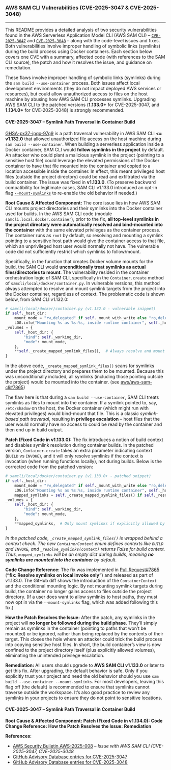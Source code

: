 ### <b>AWS SAM CLI Vulnerabilities (CVE-2025-3047 & CVE-2025-3048)</b>
- - - - - - - - - - - - - - - - - - - - - - - - - - - - - - - - - - - - - - - - - - -
This README provides a detailed analysis of two security vulnerabilities found in the AWS Serverless Application Model CLI (AWS SAM CLI) – [`CVE-2025-3047`](https://www.cve.org/CVERecord?id=CVE-2025-3047) and [`CVE-2025-3048`](https://www.cve.org/CVERecord?id=CVE-2025-3048) – along with the code-level issues and fixes. Both vulnerabilities involve improper handling of symbolic links (symlinks) during the build process using Docker containers. Each section below covers one CVE with a summary, affected code (with references to the SAM CLI source), the patch and how it resolves the issue, and guidance on remediation.

These flaws involve improper handling of symbolic links (symlinks) during the `sam build --use-container` process. Both issues affect local development environments (they do not impact deployed AWS services or resources)​, but could allow unauthorized access to files on the host machine by abusing how AWS SAM CLI processes symlinks. Upgrading AWS SAM CLI to the patched versions (<b>1.133.0+</b> for CVE-2025-3047, and <b>1.134.0+</b> for CVE-2025-3048) is strongly recommended​.

#### CVE-2025-3047 – Symlink Path Traversal in Container Build
[GHSA-px37-jpqx-97q9](https://github.com/advisories/GHSA-px37-jpqx-97q9) is a path traversal vulnerability in AWS SAM CLI <b><= v1.132.0</b> that allowed unauthorized file access on the host machine during `sam build --use-container`. When building a serverless application inside a Docker container, SAM CLI would <b>follow symlinks in the project</b> by default. An attacker who could plant a malicious symlink in the project (pointing to a sensitive host file) could leverage the elevated permissions of the Docker container to have that file mounted into the container and copied to a location accessible inside the container. In effect, this meant privileged host files (outside the project directory) could be read and exfiltrated via the build container. The issue was fixed in <b>v1.133.0</b>. (To preserve backward compatibility for legitimate cases, SAM CLI v1.133.0 introduced an opt-in flag [`--mount-symlinks`](https://aws.amazon.com/security/security-bulletins/AWS-2025-008/#:~:text=to%20access%20restricted%20files%20via,symlinks%27%20parameter) to re-enable the old behavior if needed​.)

<b>Root Cause & Affected Component:</b>  The core issue lies in how AWS SAM CLI mounts project directories and their symlinks into the Docker container used for builds. In the AWS SAM CLI code (module `samcli.local.docker.container`), prior to the fix, <b>all top-level symlinks in the project directory were automatically resolved and bind-mounted into the container</b> with the same elevated privileges as the container process. The container runs as `root` by default, so resolving and mounting a symlink pointing to a sensitive host path would give the container access to that file, which an unprivileged host user would normally not have. The vulnerable code did not sufficiently restrict which symlinks to follow/mount.

Specifically, in the function that creates Docker volume mounts for the build, the SAM CLI would <b>unconditionally treat symlinks as actual files/directories to mount</b>. The vulnerability resided in the container orchestration logic of SAM CLI, specifically in the `Container.create` method of `samcli/local/docker/container.py`. In vulnerable versions, this method always attempted to resolve and mount symlink targets from the project into the Docker container, regardless of context. The problematic code is shown below, from SAM CLI v1.132.0:

```python
# samcli/local/docker/container.py (v1.132.0 - vulnerable snippet)
if self._host_dir:
    mount_mode = "rw,delegated" if self._mount_with_write else "ro,delegated"
    LOG.info("Mounting %s as %s:%s, inside runtime container", self._host_dir, self._working_dir, mount_mode)
_volumes = {
    self._host_dir: {
        "bind": self._working_dir,
        "mode": mount_mode,
    },
    **self._create_mapped_symlink_files(),  # Always resolve and mount symlinks (vulnerable) 
}
```

In the above code, `_create_mapped_symlink_files()` scans for symlinks under the project directory and prepares them to be mounted. Because this was unconditionally included, all symlinks (including those pointing outside the project) would be mounted into the container​. (see [aws/aws-sam-cli#7865](https://github.com/aws/aws-sam-cli/pull/7865/commits/6c8b7c41015daaed450e9a12a7166a5bc483c1f3#diff-89004c015f06af81ec7bf99d97b6827403738d2df8a288d05459b37706edfcca#:~:text=_volumes%20%3D%20,mapped_symlinks%2C))

The flaw here is that during a `sam build --use-container`, SAM CLI treats symlinks as files to mount into the container. If a symlink pointed to, say, `/etc/shadow` on the host, the Docker container (which might run with elevated privileges) would bind-mount that file. This is a classic <i>symlink-based path traversal</i>, resulting in <b>privilege escalation</b> – host files that the user would normally have no access to could be read by the container and then end up in build output.

<b>Patch (Fixed Code in v1.133.0):</b> The fix introduces a notion of build context and disables symlink resolution during container builds. In the patched version, `Container.create` takes an extra parameter indicating context (`BUILD` vs `INVOKE`), and it will only resolve symlinks if the context is invocation (when running functions locally), not during builds. Below is the corrected code from the patched version:

```python
# samcli/local/docker/container.py (v1.133.0+ - patched snippet)
if self._host_dir:
    mount_mode = "rw,delegated" if self._mount_with_write else "ro,delegated"
    LOG.info("Mounting %s as %s:%s, inside runtime container", self._host_dir, self._working_dir, mount_mode)
    mapped_symlinks = self._create_mapped_symlink_files() if self._resolve_symlinks(context) else {} 
_volumes = {
    self._host_dir: {
        "bind": self._working_dir,
        "mode": mount_mode,
    },
    **mapped_symlinks,  # Only mount symlinks if explicitly allowed by context (not in build) 
}
```

<i>In the patched code, `_create_mapped_symlink_files()` is wrapped behind a context check. The new `ContainerContext` enum defines contexts like `BUILD` and `INVOKE`, and `_resolve_symlinks(context)` returns False for build context​. Thus, `mapped_symlinks` will be an empty dict during builds, meaning <b>no symlinks are mounted into the container</b> by default.</i>

<b>Code Change Reference:</b> The fix was implemented in [Pull Request#7865](https://github.com/aws/aws-sam-cli/pull/7865) (<b>“fix: Resolve symlinks on local invoke only”</b>) and released as part of v1.133.0. The GitHub diff shows the introduction of the `ContainerContext` and the conditional mounting logic. By not mounting symlink targets during build, the container no longer gains access to files outside the project directory. (If a user does want to allow symlinks to host paths, they must now opt in via the `--mount-symlinks` flag​, which was added following this fix.)

<b>How the Patch Resolves the Issue:</b> After the patch, any symlinks in the project will <b>no longer be followed during the build phase</b>. They’ll simply remain as symlinks in the container (pointing to paths that won’t be mounted) or be ignored, rather than being replaced by the contents of their target. This closes the hole where an attacker could trick the build process into copying sensitive host files. In short, the build container’s view is now confined to the project directory itself (plus explicitly allowed volumes), eliminating the unintended privilege escalation.

<b>Remediation:</b> All users should upgrade to <b>AWS SAM CLI v1.133.0</b> or later to get this fix. After upgrading, the default behavior is safe. Only if you explicitly trust your project and need the old behavior should you use `sam build --use-container --mount-symlinks`. For most developers, leaving this flag off (the default) is recommended to ensure that symlinks cannot traverse outside the workspace. It’s also good practice to review any symlinks in your projects to ensure they do not point to sensitive locations.

#### CVE-2025-3047 – Symlink Path Traversal in Container Build


<b>Root Cause & Affected Component:</b> 
<b>Patch (Fixed Code in v1.134.0):</b>
<b>Code Change Reference:</b>
<b>How the Patch Resolves the Issue:</b>
<b>Remediation</b>

<b>References:</b>
- [AWS Security Bulletin AWS-2025-008](https://aws.amazon.com/security/security-bulletins/AWS-2025-008/) – <i>Issue with AWS SAM CLI (CVE-2025-3047, CVE-2025-3048</i>
- [GitHub Advisory Database entries for CVE-2025-3047](https://github.com/advisories/GHSA-px37-jpqx-97q9)
- [GitHub Advisory Database entries for CVE-2025-3048](https://github.com/advisories/GHSA-pp64-wj43-xqcr)
